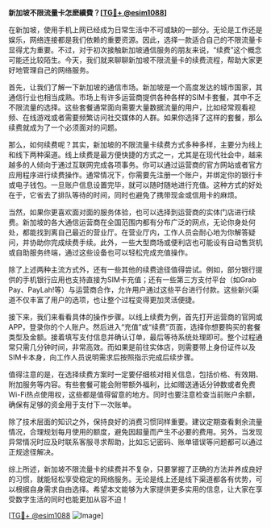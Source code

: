 **新加坡不限流量卡怎麽續費？[[TG💪+ @esim1088](https://t.me/s/esim1088)]**

在新加坡，使用手机上网已经成为日常生活中不可或缺的一部分。无论是工作还是娱乐，网络连接都是我们依赖的重要资源。因此，选择一款适合自己的不限流量卡显得尤为重要。不过，对于初次接触新加坡通信服务的朋友来说，“续费”这个概念可能还比较陌生。今天，我们就来聊聊新加坡不限流量卡的续费流程，帮助大家更好地管理自己的网络服务。

首先，让我们了解一下新加坡的通信市场。新加坡是一个高度发达的城市国家，其通信行业也相当成熟。市场上有许多运营商提供各种各样的SIM卡套餐，其中不乏不限流量的选择。这些套餐通常面向需要大量数据流量的用户，比如经常观看视频、在线游戏或者需要频繁访问社交媒体的人群。如果你选择了这样的套餐，那么续费就成为了一个必须面对的问题。

那么，如何续费呢？其实，新加坡的不限流量卡续费方式多种多样，主要分为线上和线下两种渠道。线上续费是最方便快捷的方式之一，尤其是在现代社会中，越来越多的人倾向于通过互联网完成各项事务。你可以通过运营商的官方网站或者官方应用程序进行续费操作。通常情况下，你需要先注册一个账户，并绑定你的银行卡或电子钱包。一旦账户信息设置完毕，就可以随时随地进行充值。这种方式的好处在于，它省去了排队等待的时间，同时也避免了携带现金或信用卡的麻烦。

当然，如果你更喜欢面对面的服务体验，也可以选择到运营商的实体门店进行续费。新加坡的各大通信运营商在全国范围内都有分布广泛的网点，无论你身处何处，都能找到离自己最近的营业厅。在营业厅内，工作人员会耐心地为你解答疑问，并协助你完成续费手续。此外，一些大型商场或便利店也可能设有自动售货机或自助服务终端，通过这些设备也可以轻松完成充值操作。

除了上述两种主流方式外，还有一些其他的续费途径值得尝试。例如，部分银行提供的手机银行应用也支持直接为SIM卡充值；还有一些第三方支付平台（如Grab Pay、PayLah!等）与运营商合作，允许用户通过这些平台进行付款。这些新兴渠道不仅丰富了用户的选项，也让整个过程变得更加灵活便捷。

接下来，我们来看看具体的操作步骤。以线上续费为例，首先打开运营商的官网或APP，登录你的个人账户。然后进入“充值”或“续费”页面，选择你想要购买的套餐类型及金额。接着填写支付信息并确认订单，最后等待系统处理即可。整个过程通常只需几分钟时间，非常高效。而如果是前往实体店，则需要带上身份证件以及SIM卡本身，向工作人员说明需求后按照指示完成后续步骤。

值得注意的是，在选择续费方案时一定要仔细核对相关信息，包括价格、有效期、附加服务等内容。有些套餐可能会附带额外福利，比如赠送通话分钟数或者免费Wi-Fi热点使用权，这些都是值得留意的地方。同时也要注意检查当前账户余额，确保有足够的资金用于支付下一次账单。

除了技术层面的知识之外，保持良好的消费习惯同样重要。建议定期查看剩余流量情况，合理规划每月使用的额度，避免因超量而产生不必要的费用。另外，当发现异常情况时应及时联系客服寻求帮助，比如忘记密码、账单错误等问题都可以通过正规途径解决。

综上所述，新加坡不限流量卡的续费并不复杂，只要掌握了正确的方法并养成良好的习惯，就能轻松享受稳定的网络服务。无论是线上还是线下渠道都各有优势，可以根据自身需求自由选择。希望本文能够为大家提供更多实用的信息，让大家在享受数字生活的同时也能更加从容不迫！

[[TG💪+ @esim1088](https://t.me/s/esim1088) ![Image](https://i.postimg.cc/4NQfJmqS/Snipaste-2025-05-13-00-14-12.png)]